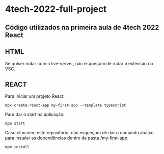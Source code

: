 # 4tech-2022-full-project

## Código utilizados na primeira aula de 4tech 2022 React

## HTML

Se quiser rodar com o live-server, não esqueçam de rodar a extensão do VSC.

## REACT

Para iniciar um projeto React:

```
npx create-react-app my-first-app --template typescript
```

Para dar o start na aplicação:

```
npm start
```

Caso clonarem este repositório, não esqueçam de dar o comando abaixo para instalar as dependências dentro da pasta /my-first-app:

```
npm install
```
